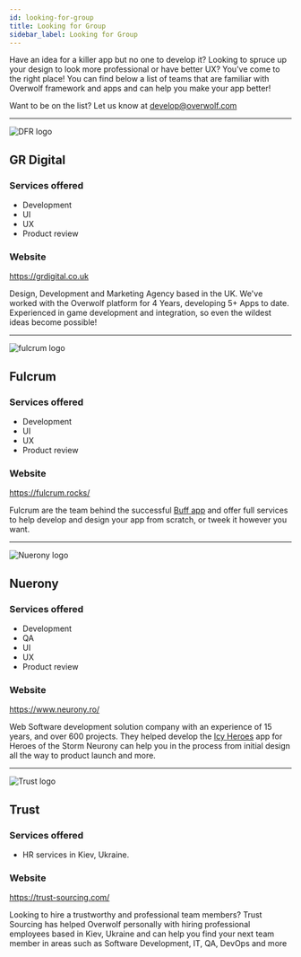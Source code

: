 ```yaml
---
id: looking-for-group
title: Looking for Group
sidebar_label: Looking for Group
---
```


Have an idea for a killer app but no one to develop it? Looking to spruce up your design to look more professional or have better UX? You've come to the right place!
You can find below a list of teams that are familiar with Overwolf framework and apps and can help you make your app better!

Want to be on the list? Let us know at develop@overwolf.com

---

![DFR logo](assets/looking-for-a-group/grdlogo.png)

## GR Digital

### Services offered

* Development
* UI
* UX
* Product review

### Website

https://grdigital.co.uk

Design, Development and Marketing Agency based in the UK. We've worked with the Overwolf platform for 4 Years, developing 5+ Apps to date. Experienced in game development and integration, so even the wildest ideas become possible!


---

![fulcrum logo](assets/looking-for-a-group/fulcrum_logo.png)

## Fulcrum 

### Services offered

* Development
* UI
* UX
* Product review

### Website

https://fulcrum.rocks/

Fulcrum are the team behind the successful [Buff app](https://www.overwolf.com/app/buff.game-Buff_Achievement_Tracker) and offer full services to help develop and design your app from scratch, or tweek it however you want.

---

![Nuerony logo](assets/looking-for-a-group/neurony-logo.png)

## Nuerony 

### Services offered

* Development
* QA
* UI
* UX
* Product review

### Website

https://www.neurony.ro/

Web Software development solution company with an experience of 15 years, and over 600 projects. They helped develop the [Icy Heroes](https://www.overwolf.com/app/Icy_Veins-Icy_Heroes) app for Heroes of the Storm
Neurony can help you in the process from initial design all the way to product launch and more.

---

![Trust logo](assets/looking-for-a-group/trust-logo.png)

## Trust


### Services offered

* HR services in Kiev, Ukraine.

### Website
https://trust-sourcing.com/

Looking to hire a trustworthy and professional team members? Trust Sourcing has helped Overwolf personally with hiring professional employees based in Kiev, Ukraine and can help you find your next team member in areas such as Software Development, IT, QA, DevOps and more
